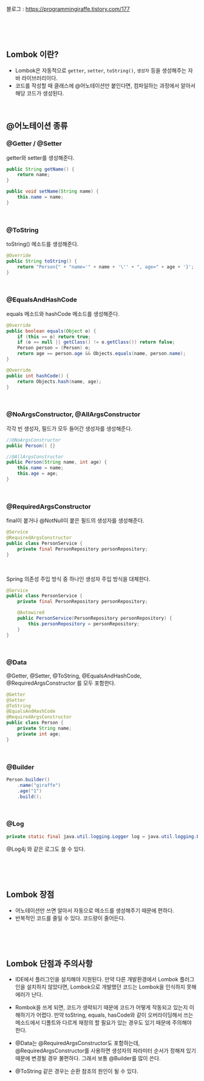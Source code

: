 블로그 : https://programmingiraffe.tistory.com/177

<br>
<br>
<br>

## Lombok 이란?
- Lombok은 자동적으로 `getter`, `setter`, `toString()`, `생성자` 등을 생성해주는 자바 라이브러리이다.
- 코드를 작성할 때 클래스에 @어노테이션만 붙인다면, 컴파일하는 과정에서 알아서 해당 코드가 생성된다.

<br>

## @어노테이션 종류

### @Getter / @Setter
getter와 setter를 생성해준다.

 
```java
public String getName() {
	return name;
}

public void setName(String name) {
	this.name = name;
}
```

<br>

### @ToString
toString() 메소드를 생성해준다.
```java
@Override
public String toString() {
	return "Person{" + "name='" + name + '\'' + ", age=" + age + '}';
}
```

<br>

### @EqualsAndHashCode
equals 메소드와 hashCode 메소드를 생성해준다.

```java
@Override
public boolean equals(Object o) {
	if (this == o) return true;
    if (o == null || getClass() != o.getClass()) return false;
    Person person = (Person) o;
    return age == person.age && Objects.equals(name, person.name);
}

@Override
public int hashCode() {
	return Objects.hash(name, age);
}
```

<br>

### @NoArgsConstructor, @AllArgsConstructor
각각 빈 생성자, 필드가 모두 들어간 생성자를 생성해준다.

```java
//@NoArgsConstructor
public Person() {}

//@AllArgsConstructor
public Person(String name, int age) {
	this.name = name;
    this.age = age;
}
```

<br>

### @RequiredArgsConstructor
final이 붙거나 @NotNull이 붙은 필드의 생성자를 생성해준다.
```java
@Service
@RequiredArgsConstructor
public class PersonService {
    private final PersonRepository personRepository;
}
```

<br>

Spring 의존성 주입 방식 중 하나인 생성자 주입 방식을 대체한다.

```java
@Service
public class PersonService {
    private final PersonRepository personRepository;

    @Autowired
    public PersonService(PersonRepository personRepository) {
        this.personRepository = personRepository;
    }
}
```

<br>

### @Data
@Getter, @Setter, @ToString, @EqualsAndHashCode, @RequiredArgsConstructor 를 모두 포함한다.
```java
@Getter
@Setter
@ToString
@EqualsAndHashCode
@RequiredArgsConstructor
public class Person {
    private String name;
    private int age;
}
```

<br>

### @Builder
```java
Person.builder()
	.name("giraffe")
	.age("1")
	.build();
```

<br>

### @Log
```java
private static final java.util.logging.Logger log = java.util.logging.Logger.getLogger(LogExample.class.getName());
```

@Log4j 와 같은 로그도 쓸 수 있다.

<br>
<br>
<br>

## Lombok 장점
- 어노테이션만 쓰면 알아서 자동으로 메소드를 생성해주기 때문에 편하다.
- 반복적인 코드를 줄일 수 있다. 코드량이 줄어든다.

<br>
<br>
<br>

## Lombok 단점과 주의사항
- IDE에서 플러그인을 설치해야 지원된다. 만약 다른 개발환경에서 Lombok 플러그인을 설치하지 않았다면, Lombok으로 개발했던 코드는 Lombok을 인식하지 못해 에러가 난다.
 

- Rombok을 쓰게 되면, 코드가 생략되기 때문에 코드가 어떻게 작동되고 있는지 이해하기가 어렵다. 만약 toString, equals, hasCode와 같이 오버라이딩해서 쓰는 메소드에서 디폴트와 다르게 재정의 할 필요가 있는 경우도 있기 때문에 주의해야 한다. 
 

- @Data는 @RequiredArgsConstructor도 포함하는데, @RequiredArgsConstructor를 사용하면 생성자의 파라미터 순서가 정해져 있기 때문에 변경될 경우 불편하다. 그래서 보통 @Builder를 많이 쓴다.
 

- @ToString 같은 경우는 순환 참조의 원인이 될 수 있다.